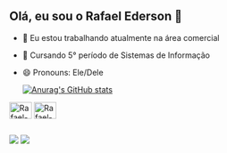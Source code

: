 ## Olá, eu sou o Rafael Ederson 👋


- 🔭 Eu estou trabalhando atualmente na área comercial
- 🌱 Cursando 5° período de Sistemas de Informação
- 😄 Pronouns: Ele/Dele 

  [![Anurag's GitHub stats](https://github-readme-stats.vercel.app/api?username=RafaelEderson)](https://github.com/RafaelEderson/github-readme-stats)
<div>
  <img align="center" alt="Rafael-HTML" height="30" width="40" src="https://cdn.jsdelivr.net/gh/devicons/devicon@latest/icons/html5/html5-original.svg"/>
  <img align="center" alt="Rafael-CSS" height="30" width="40" src="https://cdn.jsdelivr.net/gh/devicons/devicon@latest/icons/css3/css3-original.svg" />
          
             
</div>

##

<div>
  <a href="https://www.linkedin.com/in/rafael-ederson/" target="blank"><img src="https://img.shields.io/badge/LinkedIn-0077B5?style=for-the-badge&logo=linkedin&logoColor=white"target="_blank"></a>
 <a href="https://www.instagram.com/rafaelederson.tech?igsh=a2xmNXJoYzJ0NmVz&utm_source=qr" target="blank"><img src="https://img.shields.io/badge/Instagram-E4405F?style=for-the-badge&logo=instagram&logoColor=white"target="_blank"></a
</div>          

